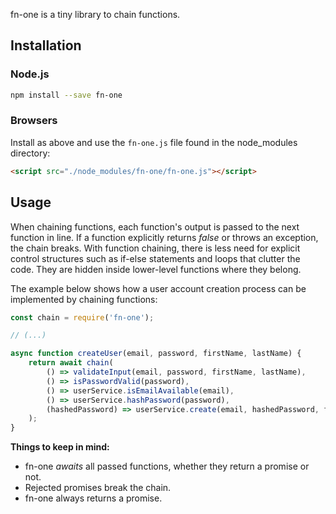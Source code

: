 fn-one is a tiny library to chain functions.

## Installation

### Node.js

```bash
npm install --save fn-one
```

### Browsers

Install as above and use the `fn-one.js` file found in the node_modules directory:

```html
<script src="./node_modules/fn-one/fn-one.js"></script>
```

## Usage

When chaining functions, each function's output is passed to the next function in line. If a function explicitly returns _false_ or throws an exception, the chain breaks. With function chaining, there is less need for explicit control structures such as if-else statements and loops that clutter the code. They are hidden inside lower-level functions where they belong.

The example below shows how a user account creation process can be implemented by chaining functions:

```js
const chain = require('fn-one');

// (...)

async function createUser(email, password, firstName, lastName) {
    return await chain(
        () => validateInput(email, password, firstName, lastName),
        () => isPasswordValid(password),
        () => userService.isEmailAvailable(email),
        () => userService.hashPassword(password),
        (hashedPassword) => userService.create(email, hashedPassword, firstName, lastName)
    );
}
```

**Things to keep in mind:**

-   fn-one _awaits_ all passed functions, whether they return a promise or not.
-   Rejected promises break the chain.
-   fn-one always returns a promise.
